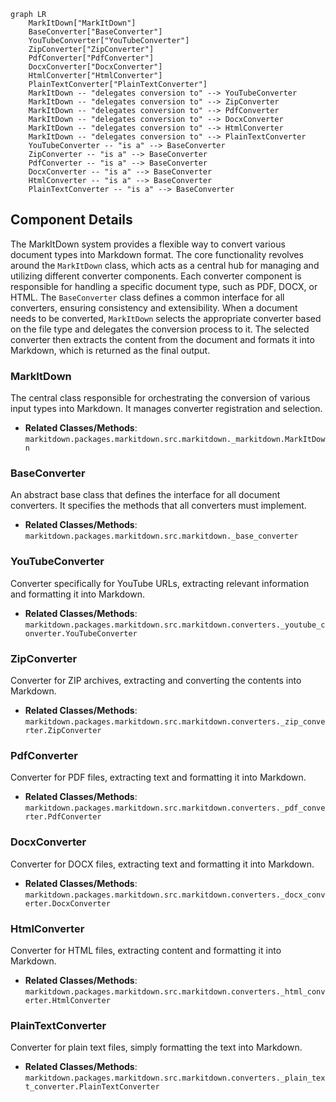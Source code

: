 ```mermaid
graph LR
    MarkItDown["MarkItDown"]
    BaseConverter["BaseConverter"]
    YouTubeConverter["YouTubeConverter"]
    ZipConverter["ZipConverter"]
    PdfConverter["PdfConverter"]
    DocxConverter["DocxConverter"]
    HtmlConverter["HtmlConverter"]
    PlainTextConverter["PlainTextConverter"]
    MarkItDown -- "delegates conversion to" --> YouTubeConverter
    MarkItDown -- "delegates conversion to" --> ZipConverter
    MarkItDown -- "delegates conversion to" --> PdfConverter
    MarkItDown -- "delegates conversion to" --> DocxConverter
    MarkItDown -- "delegates conversion to" --> HtmlConverter
    MarkItDown -- "delegates conversion to" --> PlainTextConverter
    YouTubeConverter -- "is a" --> BaseConverter
    ZipConverter -- "is a" --> BaseConverter
    PdfConverter -- "is a" --> BaseConverter
    DocxConverter -- "is a" --> BaseConverter
    HtmlConverter -- "is a" --> BaseConverter
    PlainTextConverter -- "is a" --> BaseConverter
```

## Component Details

The MarkItDown system provides a flexible way to convert various document types into Markdown format. The core functionality revolves around the `MarkItDown` class, which acts as a central hub for managing and utilizing different converter components. Each converter component is responsible for handling a specific document type, such as PDF, DOCX, or HTML. The `BaseConverter` class defines a common interface for all converters, ensuring consistency and extensibility. When a document needs to be converted, `MarkItDown` selects the appropriate converter based on the file type and delegates the conversion process to it. The selected converter then extracts the content from the document and formats it into Markdown, which is returned as the final output.

### MarkItDown
The central class responsible for orchestrating the conversion of various input types into Markdown. It manages converter registration and selection.
- **Related Classes/Methods**: `markitdown.packages.markitdown.src.markitdown._markitdown.MarkItDown`

### BaseConverter
An abstract base class that defines the interface for all document converters. It specifies the methods that all converters must implement.
- **Related Classes/Methods**: `markitdown.packages.markitdown.src.markitdown._base_converter`

### YouTubeConverter
Converter specifically for YouTube URLs, extracting relevant information and formatting it into Markdown.
- **Related Classes/Methods**: `markitdown.packages.markitdown.src.markitdown.converters._youtube_converter.YouTubeConverter`

### ZipConverter
Converter for ZIP archives, extracting and converting the contents into Markdown.
- **Related Classes/Methods**: `markitdown.packages.markitdown.src.markitdown.converters._zip_converter.ZipConverter`

### PdfConverter
Converter for PDF files, extracting text and formatting it into Markdown.
- **Related Classes/Methods**: `markitdown.packages.markitdown.src.markitdown.converters._pdf_converter.PdfConverter`

### DocxConverter
Converter for DOCX files, extracting text and formatting it into Markdown.
- **Related Classes/Methods**: `markitdown.packages.markitdown.src.markitdown.converters._docx_converter.DocxConverter`

### HtmlConverter
Converter for HTML files, extracting content and formatting it into Markdown.
- **Related Classes/Methods**: `markitdown.packages.markitdown.src.markitdown.converters._html_converter.HtmlConverter`

### PlainTextConverter
Converter for plain text files, simply formatting the text into Markdown.
- **Related Classes/Methods**: `markitdown.packages.markitdown.src.markitdown.converters._plain_text_converter.PlainTextConverter`

